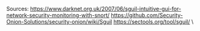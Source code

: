 Sources:
https://www.darknet.org.uk/2007/06/sguil-intuitive-gui-for-network-security-monitoring-with-snort/
https://github.com/Security-Onion-Solutions/security-onion/wiki/Sguil
https://sectools.org/tool/sguil/
\
